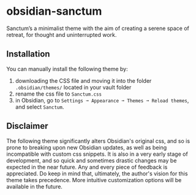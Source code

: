 # obsidian-sanctum
Sanctum’s a minimalist theme with the aim of creating a serene space of retreat, for thought and uninterrupted work.

## Installation
You can manually install the following theme by:
1. downloading the CSS file and moving it into the folder `.obsidian/themes/` located in your vault folder
2. rename the css file to `Sanctum.css`
3. in Obsidian, go to `Settings ➞ Appearance ➞ Themes ➞ Reload themes`, and select `Sanctum`.

## Disclaimer
The following theme significantly alters Obsidian's original css, and so is prone to breaking upon new Obsidian updates, as well as being incompatible with custom css snippets. It is also in a very early stage of development, and so quick and sometimes drastic changes may be expected in the near future. Any and every piece of feedback is appreciated. Do keep in mind that, ultimately, the author's vision for this theme takes precedence. More intuitive customization options will be available in the future.

